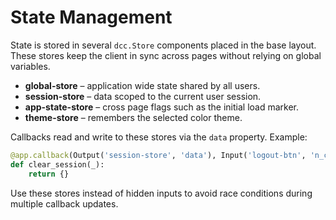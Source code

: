 # State Management

State is stored in several `dcc.Store` components placed in the base layout.
These stores keep the client in sync across pages without relying on global
variables.

- **global-store** – application wide state shared by all users.
- **session-store** – data scoped to the current user session.
- **app-state-store** – cross page flags such as the initial load marker.
- **theme-store** – remembers the selected color theme.

Callbacks read and write to these stores via the `data` property. Example:

```python
@app.callback(Output('session-store', 'data'), Input('logout-btn', 'n_clicks'))
def clear_session(_):
    return {}
```

Use these stores instead of hidden inputs to avoid race conditions during
multiple callback updates.
